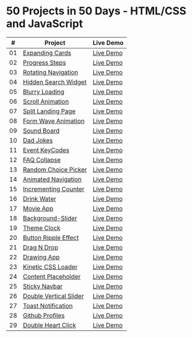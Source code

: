 # 50 Projects in 50 Days - HTML/CSS and JavaScript

|  #  | Project                                                                                                                     | Live Demo                                                                         |
| :-: | --------------------------------------------------------------------------------------------------------------------------- | --------------------------------------------------------------------------------- |
| 01  | [Expanding Cards](https://github.com/hey-aman/50ProjectsIn50Days/tree/main/01Day1-ExpandingCards)                           | [Live Demo](https://aman-sah.github.io/01Day1-ExpandingCards/)                    |
| 02  | [Progress Steps](https://github.com/hey-aman/50ProjectsIn50Days/commit/0659ba00ac1f2654ca06d7f65ead6fde4091b9f9)            | [Live Demo](https://aman-sah.github.io/02Day2-ProgressSteps/)                     |  
| 03  | [Rotating Navigation](https://github.com/hey-aman/50ProjectsIn50Days/commit/e6fa839978ae543412033b8e1a842afdde36023c)       | [Live Demo](https://aman-sah.github.io/RotatingNavigation/)                       |
| 04  | [Hidden Search Widget](https://github.com/hey-aman/50ProjectsIn50Days/commit/8c648f908fac02db18561aed898175ea6e3fbd91)      | [Live Demo](https://aman-sah.github.io/04Day4-HiddenSearchWidget/)                |
| 05  | [Blurry Loading](https://github.com/hey-aman/50ProjectsIn50Days/commit/667cd710cf9a7a2396ad1f860405b3b700d4919f)            | [Live Demo](https://aman-sah.github.io/Blurry-Loading/)                           |
| 06  | [Scroll Animation](https://github.com/hey-aman/50ProjectsIn50Days/commit/e858e4c19a29ea02a22d43b9779545217e486edc)          | [Live Demo](https://aman-sah.github.io/Scroll-Animation/)                         |
| 07  | [Split Landing Page](https://github.com/hey-aman/50ProjectsIn50Days/commit/58149c2735b94229b27383feec47789731f65598)        | [Live Demo](https://aman-sah.github.io/Split-Landing-Page/)                       |
| 08  | [Form Wave Animation](https://github.com/hey-aman/50ProjectsIn50Days/commit/1c2157d85c9f743c75498495b5618f8f060c4678)       | [Live Demo](https://aman-sah.github.io/Form-Wave-Animation/)                      |
| 09  | [Sound Board](https://github.com/hey-aman/50ProjectsIn50Days/commit/aff0c9dee42bd3c3ff3249be5eb3d785d708ab47)               | [Live Demo](https://aman-sah.github.io/Sound-Board/)                              | 
| 10  | [Dad Jokes](https://github.com/hey-aman/50ProjectsIn50Days/commit/38a58596be3dfaea70199720815ff84fb1bab017)                 | [Live Demo](https://aman-sah.github.io/Dad-Jokes/)                                |
| 11  | [Event KeyCodes](https://github.com/hey-aman/50ProjectsIn50Days/commit/89c52884c17988262ee1b5489917edc2232db75b)            | [Live Demo](https://aman-sah.github.io/Event-KeyCodes/)                           | 
| 12  | [FAQ Collapse](https://github.com/hey-aman/50ProjectsIn50Days/commit/555207bfad8acd8d79ce6a1810cc39ccc022ca2b)              | [Live Demo](https://aman-sah.github.io/FAQ-Collapse/)                             |
| 13  | [Random Choice Picker](https://github.com/hey-aman/50ProjectsIn50Days/commit/8166e26007904c8e85d51a1ad71da7e838abe09f)      | [Live Demo](https://aman-sah.github.io/Random-Choice-Picker/)                     |
| 14  | [Animated Navigation](https://github.com/hey-aman/50ProjectsIn50Days/commit/68a84188172489ecdb85f31f8b1db38a445c666f)       | [Live Demo](https://aman-sah.github.io/Animated-Navigation/#)                     | 
| 15  | [Incrementing Counter](https://github.com/hey-aman/50ProjectsIn50Days/commit/8656e7016a8c14e812c5acc991f368c96c877e45)      | [Live Demo](https://aman-sah.github.io/Incrementing-Counter/)                     |
| 16  | [Drink Water](https://github.com/hey-aman/50ProjectsIn50Days/commit/d9def303228e26831de211f59002c0eeec0158e1)               | [Live Demo](https://aman-sah.github.io/Drink-Water/)                              |
| 17  | [Movie App](https://github.com/hey-aman/50ProjectsIn50Days/commit/c966c100a71bcfbb49c120c447a9eb8ddb25c4a4)                 | [Live Demo](https://aman-sah.github.io/Movie-App/)                                |
| 18  | [Background-Slider](https://github.com/hey-aman/50ProjectsIn50Days/commit/b69c696d57b674a66ed9cf48ebc350f56275af3d)         | [Live Demo](https://aman-sah.github.io/Background-Slider/)                        |
| 19  | [Theme Clock](https://github.com/hey-aman/50ProjectsIn50Days/commit/7ddd42f299d19850b72e22fbf6dacaee6eea782a)               | [Live Demo](https://aman-sah.github.io/Theme-Clock/)                              |  
| 20  | [Button Ripple Effect](https://github.com/hey-aman/50ProjectsIn50Days/commit/eb528cb06b028c86dd8ed3f4fedcb22265c274f0)      | [Live Demo](https://aman-sah.github.io/Button-Ripple-Effect/)                     |
| 21  | [Drag N Drop](https://github.com/hey-aman/50ProjectsIn50Days/commit/db8cf1c2e8c5c6f2ab31f797e5fd0833183e4295)               | [Live Demo](https://aman-sah.github.io/Drag-N-Drop/)                              |  
| 22  | [Drawing App](https://github.com/hey-aman/50ProjectsIn50Days/commit/1f5a9299977c429923bff61a4bbc586fb52cb2dc)               | [Live Demo](https://aman-sah.github.io/Drawing-App/)                              | 
| 23  | [Kinetic CSS Loader](https://github.com/hey-aman/50ProjectsIn50Days/commit/c38e17aa9a6a79c9d854b6c72189e4dee5e568e6)        | [Live Demo](https://aman-sah.github.io/Kinetic-CSS-Loader/)                       |
| 24  | [Content Placeholder](https://github.com/hey-aman/50ProjectsIn50Days/commit/05c4ed197e26f6c0d11961a7c6ae64d238867535)       | [Live Demo](https://aman-sah.github.io/Content-Placeholder/)                      |
| 25  | [Sticky Navbar](https://github.com/hey-aman/50ProjectsIn50Days/commit/3e387d59f500321354e355e5c3d3fae5dc7aea1b)             | [Live Demo](https://aman-sah.github.io/Sticky-Navbar/)                            |  
| 26  | [Double Vertical Slider](https://github.com/hey-aman/50ProjectsIn50Days/commit/cd36efb84c96f2a042b767d2c1c7525ec39bcbd7)    | [Live Demo](https://aman-sah.github.io/Double-Vertical-Slider/)                   |   
| 27  | [Toast Notification](https://github.com/hey-aman/50ProjectsIn50Days/commit/e1a809267335bb441b1b24ccb13de0e5dda4863a)        | [Live Demo](https://aman-sah.github.io/Toast-Notification/)                       |
| 28  | [Github Profiles](https://github.com/hey-aman/50ProjectsIn50Days/commit/e1a809267335bb441b1b24ccb13de0e5dda4863a)           | [Live Demo](https://aman-sah.github.io/Github-Profiles/)                          | 
| 29  | [Double Heart Click](https://github.com/hey-aman/50ProjectsIn50Days/commit/ef9f4d38124606748d5dc1b167fd102e6538d932)        | [Live Demo](https://aman-sah.github.io/Double-Heart-Click/)                       |  



